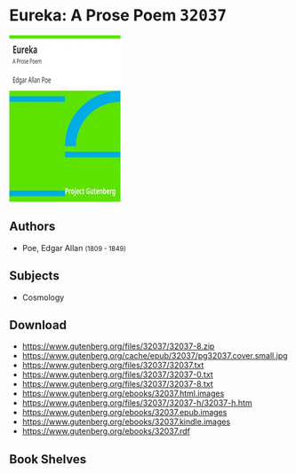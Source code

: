 # Eureka: A Prose Poem <kbd>32037</kbd>

![](./cover.medium.jpg "")

## Authors


 - Poe, Edgar Allan <small>(1809 - 1849)</small>

## Subjects


 - Cosmology

## Download


 - https://www.gutenberg.org/files/32037/32037-8.zip
 - https://www.gutenberg.org/cache/epub/32037/pg32037.cover.small.jpg
 - https://www.gutenberg.org/files/32037/32037.txt
 - https://www.gutenberg.org/files/32037/32037-0.txt
 - https://www.gutenberg.org/files/32037/32037-8.txt
 - https://www.gutenberg.org/ebooks/32037.html.images
 - https://www.gutenberg.org/files/32037/32037-h/32037-h.htm
 - https://www.gutenberg.org/ebooks/32037.epub.images
 - https://www.gutenberg.org/ebooks/32037.kindle.images
 - https://www.gutenberg.org/ebooks/32037.rdf

## Book Shelves


